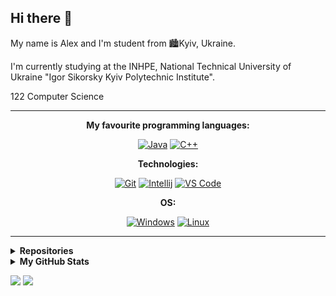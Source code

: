 ## Hi there 👋

My name is Alex and I'm student from 🏙️Kyiv, Ukraine. 

I'm currently studying at the INHPE, National Technical University of Ukraine "Igor Sikorsky Kyiv Polytechnic Institute".

122 Computer Science

---

<div align="center">
  
  **My favourite programming languages:**

  [![Java](https://img.shields.io/badge/Java-de8a1f?style=for-the-badge&logo=java&logoColor=white)](#)
  [![C++](https://img.shields.io/badge/C++-005494?style=for-the-badge&logo=cplusplus&logoColor=white)](#)

  **Technologies:**

  [![Git](https://img.shields.io/badge/git-333333?style=for-the-badge&logo=git&logoColor=%f05033)](#)
  [![Intellij](https://img.shields.io/badge/Intellij%20Idea-ac1e1e?style=for-the-badge&logo=intellij-idea&logoColor=%f05033)](#)
  [![VS Code](https://img.shields.io/badge/VS%20Code-0089ff?style=for-the-badge&logo=visualstudiocode&logoColor=white)](#)
  
  **OS:**
  
  [![Windows](https://img.shields.io/badge/Windows-%230095D5.svg?style=for-the-badge&logo=windows&logoColor=white)](#)
  [![Linux](https://img.shields.io/badge/Linux-gray?style=for-the-badge&logo=linux&logoColor=white)](#)

</div>

---

<details>
  <summary><b>Repositories</b></summary>
  <br>
  <ul>
    <li><a href = "https://github.com/xairaven/Algorithms-Data-Structures">Algorithms & Data Structures</a></li>
    <li><a href="https://github.com/xairaven/SedgewickAlg">"Algorithms in Java" learning progress</a></li>
    <li><a href="https://github.com/xairaven/kpi_labs">Programming Labs (KPI)</a></li>
  </ul>
  
</details>

<details>
  <summary><b>My GitHub Stats</b></summary>
  
  ### 🔎 Github Profile Details
  
<p align="center"><img height="180em" src="https://github-profile-summary-cards.vercel.app/api/cards/profile-details?username=xairaven&theme=github_dark" alt="xairaven" align = "center"/></p>

### 📈 GitHub Stats

<p align="center">
  <table>
  <tr>
      <td><img width="550px" align="left" src="https://github-readme-stats.vercel.app/api?username=xairaven&hide_border=true&count_private=false&layout=compact&hide_title=true&show_icons=true&theme=dark&icon_color=5194f0&bg_color=0d1117" /></td>
      <td><img width="550px" src="https://github-readme-stats.vercel.app/api/top-langs/?username=xairaven&hide=html&layout=compact&hide_border=true&hide_title=true&theme=dark&icon_color=5194f0&bg_color=0d1117" /></td>
  </tr>   
</table>
</p>

### 🔥 Github Streaks
<p align="center"><img src="https://github-readme-streak-stats.herokuapp.com/?user=xairaven&theme=black-ice&hide_border=true&stroke=0000&background=0D1117&ring=e05397&fire=e05397&currStreakLabel=e05397" alt="xairaven" /></p>
  
</details>

<p>
  <a href="https://t.me/xairaven"><img src="https://img.shields.io/badge/-xairaven-5194f0?style=flat-square&logo=Telegram"/></a>
  <img src="https://visitor-badge.glitch.me/badge?page_id=xairaven.visitor-badge&color=5194f0" />
</p>

